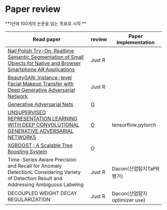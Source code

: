 # Paper review



**1년에 100개의 논문을 읽는 목표로 시작 **

| Read paper                                                   | review                                                       | Paper Implementation          |
| ------------------------------------------------------------ | ------------------------------------------------------------ | ----------------------------- |
| [Nail Polish Try-On: Realtime Semantic Segmentation of Small Objects for Native and Browser Smartphone AR Applications](https://arxiv.org/abs/1906.02222) | Just R                                                       |                               |
| [BeautyGAN: Instance-level Facial Makeup Transfer with Deep Generative Adversarial Network](http://liusi-group.com/projects/BeautyGAN) | Just R                                                       |                               |
| [Generative Adversarial Nets](https://papers.nips.cc/paper/5423-generative-adversarial-nets.pdf) | [O](https://github.com/roche-MH/paper-review/blob/master/PR-001/Generative%20Adversarial%20Nets%20%EB%A6%AC%EB%B7%B0.md) |                               |
| [UNSUPERVISED REPRESENTATION LEARNING WITH DEEP CONVOLUTIONAL GENERATIVE ADVERSARIAL NETWORKS](https://arxiv.org/pdf/1511.06434.pdf) | [O](https://github.com/roche-MH/paper-review/blob/master/PR-001/DCGAN%20%EB%A6%AC%EB%B7%B0.md) | tensorflow,pytorch            |
| [XGBOOST : A Scalable Tree Boosting System](https://arxiv.org/pdf/1603.02754.pdf) | O                                                            |                               |
| Time-Series Aware Precision and Recall for Anomaly DetectionL Considering Variety of Detection Result and Addressing Ambiguous Labeling | Just R                                                       | Dacon(산업탐지TaPR 평가)      |
| DECOUPLED WEIGHT DECAY REGULARIZATION                        | Just R                                                       | Dacon(산업탐지 optimizer use) |

